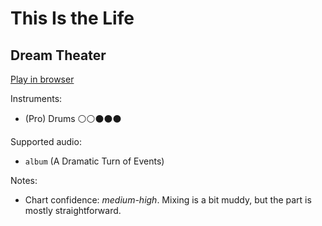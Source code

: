 # This Is the Life

## Dream Theater


[Play in browser](http://pages.cs.wisc.edu/~tolly/customs/dream-theater/this-is-the-life)

Instruments:

  * (Pro) Drums ⚪️⚪️⚫️⚫️⚫️

Supported audio:

  * `album` (A Dramatic Turn of Events)

Notes:

  * Chart confidence: *medium-high*. Mixing is a bit muddy, but the part is mostly straightforward.

